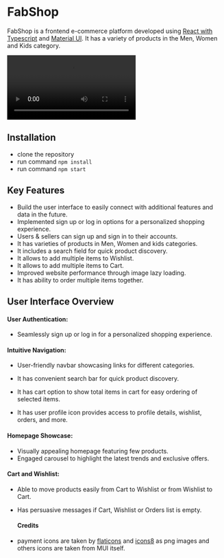 # FabShop

FabShop is a frontend e-commerce platform developed using [React with Typescript](https://react.dev/learn/typescript) and [Material UI](https://mui.com/material-ui/getting-started/). It has a variety of products in the Men, Women and Kids category.

<video controls src="public/fabshop_UI_walkthrough_video.mp4" title="Title"></video>

## Installation


- clone the repository
- run command `npm install`
- run command `npm start`

## Key Features

- Build the user interface to easily connect with additional features and data in the future.
- Implemented sign up or log in options for a personalized shopping experience.
- Users & sellers can sign up and sign in to their accounts.
- It has varieties of products in Men, Women and kids categories.
- It includes a search field for quick product discovery.
- It allows to add multiple items to Wishlist.
- It allows to add multiple items to Cart.
- Improved website performance through image lazy loading.
- It has ability to order multiple items together.

## User Interface Overview

#### User Authentication:

- Seamlessly sign up or log in for a personalized shopping experience.

#### Intuitive Navigation:

- User-friendly navbar showcasing links for different categories.
  
- It has convenient search bar for quick product discovery.

- It has cart option to show total items in cart for easy ordering of selected items.

- It has user profile icon provides access to profile details, wishlist, orders, and more.

#### Homepage Showcase:

- Visually appealing homepage featuring few products.
- Engaged carousel to highlight the latest trends and exclusive offers.


#### Cart and Wishlist:

- Able to move products easily from Cart to Wishlist or from Wishlist to Cart.
- Has persuasive messages if Cart, Wishlist or Orders list is empty.


  #### Credits

* payment icons are taken by [flaticons](https://www.flaticon.com/) and [icons8](https://icons8.com/) as png images and others icons are taken from MUI itself.



